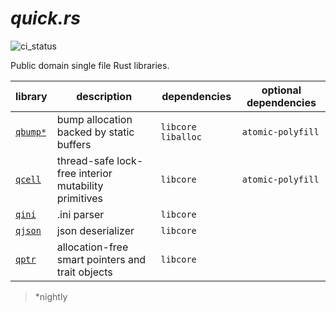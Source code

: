 # _quick.rs_

![ci_status](https://github.com/rjsberry/quick.rs/actions/workflows/ci.yml/badge.svg)

Public domain single file Rust libraries.

| library   | description                                          | dependencies          | optional dependencies |
|-----------|------------------------------------------------------|-----------------------|-----------------------|
| [`qbump*`] | bump allocation backed by static buffers             | `libcore` `liballoc` | `atomic-polyfill`     |
| [`qcell`] | thread-safe lock-free interior mutability primitives | `libcore`             | `atomic-polyfill`     |
| [`qini`]  | .ini parser                                          | `libcore`             |                       |
| [`qjson`] | json deserializer                                    | `libcore`             |                       |
| [`qptr`]  | allocation-free smart pointers and trait objects     | `libcore`             |                       |

>  \*nightly

[`qbump*`]: qbump/qbump.rs
[`qcell`]: qcell/qcell.rs
[`qini`]: qini/qini.rs
[`qjson`]: qjson/qjson.rs
[`qptr`]: qptr/qptr.rs
